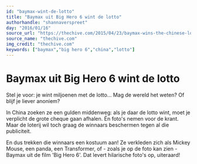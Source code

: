 ```yaml
---
id: "baymax-wint-de-lotto"
title: "Baymax uit Big Hero 6 wint de lotto"
authorhandle: "shannaverspreet"
day: "2016/01/16"
source_url: "https://thechive.com/2015/04/23/baymax-wins-the-chinese-lottery-12-photos/"
source_name: "thechive.com"
img_credit: "thechive.com"
keywords: ["baymax","big hero 6","china","lotto"]
---
```

# Baymax uit Big Hero 6 wint de lotto
Stel je voor: je wint miljoenen met de lotto... Mag de wereld het weten? Of blijf je liever anoniem?

In China zoeken ze een gulden middenweg: als je daar de lotto wint, moet je verplicht de grote cheque gaan afhalen. Én foto's nemen voor de krant. Maar de loterij wil toch graag de winnaars beschermen tegen al die publiciteit.

En dus trekken die winnaars een kostuum aan! Ze verkleden zich als Mickey Mouse, een panda, een Transformer, of - zoals je op de foto kan zien - Baymax uit de film 'Big Hero 6'. Dat levert hilarische foto's op, uiteraard!